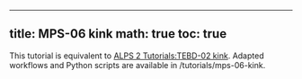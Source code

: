 
---
title: MPS-06 kink
math: true
toc: true
---

This tutorial is equivalent to [ALPS 2 Tutorials:TEBD-02 kink](../../tebd/tebd02). Adapted workflows and Python scripts are available in /tutorials/mps-06-kink.

